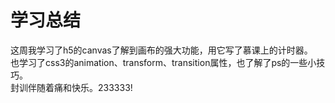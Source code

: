 # 学习总结
这周我学习了h5的canvas了解到画布的强大功能，用它写了慕课上的计时器。<br>
也学习了css3的animation、transform、transition属性，也了解了ps的一些小技巧。<br>
封训伴随着痛和快乐。233333!
